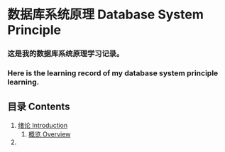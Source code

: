 # 数据库系统原理 Database System Principle

### 这是我的数据库系统原理学习记录。
### Here is the learning record of my database system principle learning.

## 目录 Contents
 1. [绪论 Introduction](./chapter_1_Overview/)
    1. [概览 Overview](./chapter_1_Overview/Overview.md)
 2. 